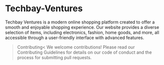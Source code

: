 # Techbay-Ventures
Techbay Ventures is a modern online shopping platform created to offer a smooth and enjoyable shopping experience. Our website provides a diverse selection of items, including electronics, fashion, home goods, and more, all accessible through a user-friendly interface with advanced features.
>Contributing<
We welcome contributions! Please read our Contributing Guidelines for details on our code of conduct and the process for submitting pull requests.
